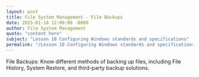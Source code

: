 ```yaml
---
layout: post
title: File System Management - File Backups
date: 2025-01-10 12:00:00 -0000
author: File System Management
quote: "content here"
subject: "Lesson 10 Configuring Windows standards and specifications"
permalink: "/Lesson 10 Configuring Windows standards and specifications/File System Management/File System Management - File Backups"
---
```


File Backups: Know different methods of backing up files, including File History, System Restore, and third-party backup solutions.
